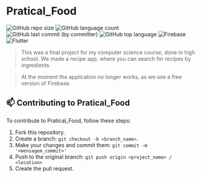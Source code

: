 # Pratical_Food

![GitHub repo size](https://img.shields.io/github/repo-size/ThomasLincoln/Pratical_Food) 
![GitHub language count](https://img.shields.io/github/languages/count/ThomasLincoln/Pratical_Food)
![GitHub last commit (by committer)](https://img.shields.io/github/last-commit/ThomasLincoln/Pratical_Food)
![GitHub top language](https://img.shields.io/github/languages/top/ThomasLincoln/Pratical_Food)
![Firebase](https://img.shields.io/badge/Firebase-039BE5?style=for-the-badge&logo=Firebase&logoColor=white)
![Flutter](https://img.shields.io/badge/Flutter-%2302569B.svg?style=for-the-badge&logo=Flutter&logoColor=white)


 
> This was a final project for my computer science course, done in high school. We made a recipe app, where you can search for recipes by ingredients.

> At the moment the application no longer works, as we use a free version of Firebase.

## 📫 Contributing to Pratical_Food

To contribute to Pratical_Food, follow these steps:

1. Fork this repository.
2. Create a branch: `git checkout -b <branch_name>`.
3. Make your changes and commit them: `git commit -m '<mensagem_commit>'`
4. Push to the original branch: `git push origin <project_name> / <location>`
5. Create the pull request.
